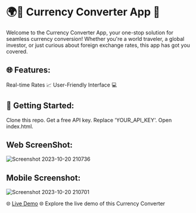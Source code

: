# 🌍🔄 Currency Converter App 🌟
Welcome to the Currency Converter App, your one-stop solution for seamless currency conversion! Whether you're a world traveler, a global investor, or just curious about foreign exchange rates, this app has got you covered.

## 🌐 Features:

Real-time Rates 📈
User-Friendly Interface 💻

## 🚀 Getting Started:

Clone this repo.
Get a free API key.
Replace 'YOUR_API_KEY'.
Open index.html.

## Web ScreenShot: 
![Screenshot 2023-10-20 210736](https://github.com/Moumin-pk/Currency-Converter-With-JavaScript/assets/116239910/874dba03-98ef-4190-bd13-c944cec405bb)

## Mobile Screenshot:
![Screenshot 2023-10-20 210701](https://github.com/Moumin-pk/Currency-Converter-With-JavaScript/assets/116239910/2ea25586-8f63-4838-8cb9-5f89c91e2ab2)

🌐 [Live Demo](https://moumin-pk.github.io/Currency-Converter-With-JavaScript/) 🌐 Explore the live demo of this Currency Converter

